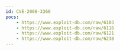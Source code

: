 ```yaml
---
id: CVE-2008-3360
pocs:
    - https://www.exploit-db.com/raw/6103
    - https://www.exploit-db.com/raw/6116
    - https://www.exploit-db.com/raw/6121
    - https://www.exploit-db.com/raw/6238
---
```

